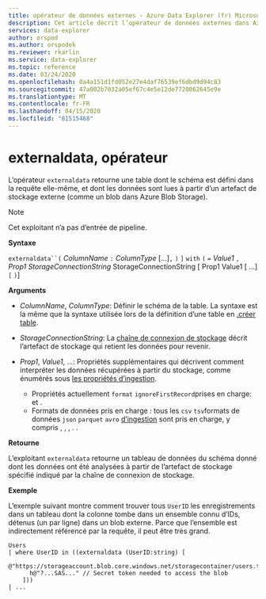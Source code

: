 ```yaml
---
title: opérateur de données externes - Azure Data Explorer (fr) Microsoft Docs
description: Cet article décrit l’opérateur de données externes dans Azure Data Explorer.
services: data-explorer
author: orspod
ms.author: orspodek
ms.reviewer: rkarlin
ms.service: data-explorer
ms.topic: reference
ms.date: 03/24/2020
ms.openlocfilehash: 0a4a151d1fd052e27e4daf76539ef6dbd9d94c83
ms.sourcegitcommit: 47a002b7032a05ef67c4e5e12de7720062645e9e
ms.translationtype: MT
ms.contentlocale: fr-FR
ms.lasthandoff: 04/15/2020
ms.locfileid: "81515468"
---
```

# <a name="externaldata-operator"></a>externaldata, opérateur

L’opérateur `externaldata` retourne une table dont le schéma est défini dans la requête elle-même, et dont les données sont lues à partir d’un artefact de stockage externe (comme un blob dans Azure Blob Storage).

> [!NOTE]
> Cet exploitant n’a pas d’entrée de pipeline.

**Syntaxe**

`externaldata``(` *ColumnName* `:` *ColumnType* [...]`,` `)` `]` `with` `(` `=` *Value1* `,` *Prop1* *StorageConnectionString* StorageConnectionString [ Prop1 Value1 [ ...] `[` `)`]

**Arguments**

* *ColumnName*, *ColumnType*: Définir le schéma de la table.
  La syntaxe est la même que la syntaxe utilisée lors de la définition d’une table en [.créer table](../management/create-table-command.md).

* *StorageConnectionString*: La [chaîne de connexion de stockage](../api/connection-strings/storage.md) décrit l’artefact de stockage qui retient les données pour revenir.

* *Prop1*, *Value1*, ...: Propriétés supplémentaires qui décrivent comment interpréter les données récupérées à partir du stockage, comme énumérés sous [les propriétés d’ingestion](../management/data-ingestion/index.md).
    * Propriétés actuellement `format` `ignoreFirstRecord`prises en charge: et .
    * Formats de données pris en charge : tous les `csv` `tsv`formats de données `json` `parquet` `avro` [d’ingestion](https://docs.microsoft.com/azure/data-explorer/ingestion-supported-formats) sont pris en charge, y compris , , , . .

**Retourne**

L’exploitant `externaldata` retourne un tableau de données du schéma donné dont les données ont été analysées à partir de l’artefact de stockage spécifié indiqué par la chaîne de connexion de stockage.

**Exemple**

L’exemple suivant montre comment trouver tous `UserID` les enregistrements dans un tableau dont la colonne tombe dans un ensemble connu d’IDs, détenus (un par ligne) dans un blob externe.
Parce que l’ensemble est indirectement référencé par la requête, il peut être très grand.

```
Users
| where UserID in ((externaldata (UserID:string) [
    @"https://storageaccount.blob.core.windows.net/storagecontainer/users.txt"
      h@"?...SAS..." // Secret token needed to access the blob
    ]))
| ...
```